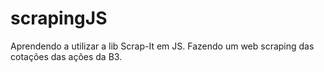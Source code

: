 # scrapingJS
Aprendendo a utilizar a lib Scrap-It em JS. Fazendo um web scraping das cotações das ações da B3.
